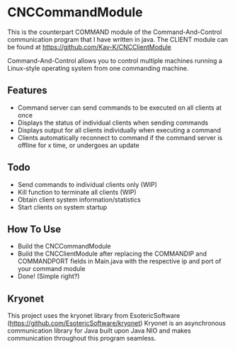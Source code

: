 # CNCCommandModule

This is the counterpart COMMAND module of the Command-And-Control communication program that I have written in java.
The CLIENT module can be found at https://github.com/Kav-K/CNCClientModule

Command-And-Control allows you to control multiple machines running a Linux-style operating system from one commanding machine.

## Features
- Command server can send commands to be executed on all clients at once
- Displays the status of individual clients when sending commands
- Displays output for all clients individually when executing a command
- Clients automatically reconnect to command if the command server is offline for x time, or undergoes an update

## Todo
- Send commands to individual clients only (WIP)
- Kill function to terminate all clients (WIP)
- Obtain client system information/statistics
- Start clients on system startup

## How To Use
- Build the CNCCommandModule
- Build the CNCClientModule after replacing the COMMANDIP and COMMANDPORT fields in Main.java with the respective ip and port of your command module
- Done! (Simple right?)

## Kryonet
This project uses the kryonet library from EsotericSoftware (https://github.com/EsotericSoftware/kryonet)
Kryonet is an asynchronous communication library for Java built upon Java NIO and makes communication throughout this program seamless.
